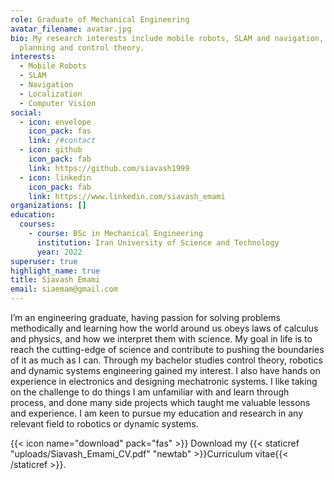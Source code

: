 ```yaml
---
role: Graduate of Mechanical Engineering
avatar_filename: avatar.jpg
bio: My research interests include mobile robots, SLAM and navigation, path
  planning and control theory.
interests:
  - Mobile Robots
  - SLAM
  - Navigation
  - Localization
  - Computer Vision
social:
  - icon: envelope
    icon_pack: fas
    link: /#contact
  - icon: github
    icon_pack: fab
    link: https://github.com/siavash1999
  - icon: linkedin
    icon_pack: fab
    link: https://www.linkedin.com/siavash_emami
organizations: []
education:
  courses:
    - course: BSc in Mechanical Engineering
      institution: Iran University of Science and Technology
      year: 2022
superuser: true
highlight_name: true
title: Siavash Emami
email: siaemam@gmail.com
---
```

I’m an engineering graduate, having passion for solving problems methodically and learning how the world around us obeys laws of calculus and physics, and how we interpret them with science. My goal in life is to reach the cutting-edge of science and contribute to pushing the boundaries of it as much as I can. Through my bachelor studies control theory, robotics and dynamic systems engineering gained my interest. I also have hands on experience in electronics and designing mechatronic systems. I like taking on the challenge to do things I am unfamiliar with and learn through process, and done many side projects which taught me valuable lessons and experience. I am keen to pursue my education and research in any relevant field to robotics or dynamic systems.

{{< icon name="download" pack="fas" >}} Download my {{< staticref "uploads/Siavash_Emami_CV.pdf" "newtab" >}}Curriculum vitae{{< /staticref >}}.